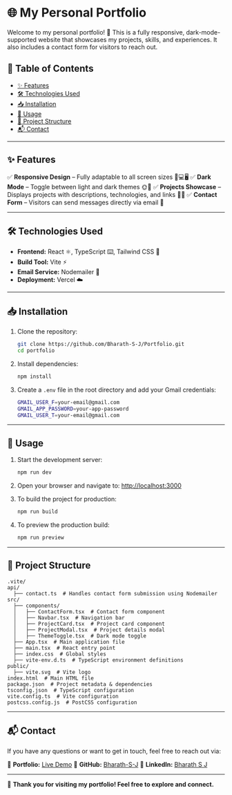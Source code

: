 # 🌐 My Personal Portfolio

Welcome to my personal portfolio! 🚀 This is a fully responsive, dark-mode-supported website that showcases my projects, skills, and experiences. It also includes a contact form for visitors to reach out.

## 📑 Table of Contents
- [✨ Features](#-features)
- [🛠 Technologies Used](#-technologies-used)
- [📥 Installation](#-installation)
- [🚀 Usage](#-usage)
- [📂 Project Structure](#-project-structure)
- [📬 Contact](#-contact)

---

## ✨ Features
✅ **Responsive Design** – Fully adaptable to all screen sizes 📱💻🖥️
✅ **Dark Mode** – Toggle between light and dark themes 🌞🌙
✅ **Projects Showcase** – Displays projects with descriptions, technologies, and links 🔗💡
✅ **Contact Form** – Visitors can send messages directly via email 📧

---

## 🛠 Technologies Used
- **Frontend:** React ⚛️, TypeScript ⌨️, Tailwind CSS 🎨
- **Build Tool:** Vite ⚡
- **Email Service:** Nodemailer 📩
- **Deployment:** Vercel ☁️

---

## 📥 Installation
1. Clone the repository:
   ```sh
   git clone https://github.com/Bharath-S-J/Portfolio.git
   cd portfolio
   ```
2. Install dependencies:
   ```sh
   npm install
   ```
3. Create a `.env` file in the root directory and add your Gmail credentials:
   ```sh
   GMAIL_USER_F=your-email@gmail.com
   GMAIL_APP_PASSWORD=your-app-password
   GMAIL_USER_T=your-email@gmail.com
   ```

---

## 🚀 Usage
1. Start the development server:
   ```sh
   npm run dev
   ```
2. Open your browser and navigate to: [http://localhost:3000](http://localhost:3000)

3. To build the project for production:
   ```sh
   npm run build
   ```
4. To preview the production build:
   ```sh
   npm run preview
   ```

---

## 📂 Project Structure
```
.vite/
api/
  ├── contact.ts  # Handles contact form submission using Nodemailer
src/
  ├── components/
  │   ├── ContactForm.tsx  # Contact form component
  │   ├── Navbar.tsx  # Navigation bar
  │   ├── ProjectCard.tsx  # Project card component
  │   ├── ProjectModal.tsx  # Project details modal
  │   ├── ThemeToggle.tsx  # Dark mode toggle
  ├── App.tsx  # Main application file
  ├── main.tsx  # React entry point
  ├── index.css  # Global styles
  ├── vite-env.d.ts  # TypeScript environment definitions
public/
  ├── vite.svg  # Vite logo
index.html  # Main HTML file
package.json  # Project metadata & dependencies
tsconfig.json  # TypeScript configuration
vite.config.ts  # Vite configuration
postcss.config.js  # PostCSS configuration
```

---

## 📬 Contact
If you have any questions or want to get in touch, feel free to reach out via:

🔗 **Portfolio:** [Live Demo](https://your-portfolio-link.vercel.app/)
🐙 **GitHub:** [Bharath-S-J](https://github.com/Bharath-S-J)
💼 **LinkedIn:** [Bharath S J](https://www.linkedin.com/in/bharath-s-j-56a734206)

---

🚀 **Thank you for visiting my portfolio! Feel free to explore and connect.**

